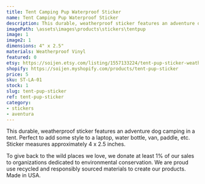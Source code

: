 ```yaml
---
title: Tent Camping Pup Waterproof Sticker
name: Tent Camping Pup Waterproof Sticker
description: This durable, weatherproof sticker features an adventure dog camping in a tent. Perfect to add some style to a laptop, water bottle, van, paddle, etc. Sticker measures approximately 4 x 2.5 inches. Made in USA.
imagePath: \assets\images\products\stickers\tentpup
image: 1
image2: 1
dimensions: 4" x 2.5"
materials: Weatherproof Vinyl
featured: 0
etsy: https://soijen.etsy.com/listing/1557133224/tent-pup-sticker-weatherproof-vinyl?utm_source=Copy&utm_medium=ListingManager&utm_campaign=Share&utm_term=so.lmsm&share_time=1695262782962
shopify: https://soijen.myshopify.com/products/tent-pup-sticker
price: 5
sku: ST-LA-01
stock: 1
slug: tent-pup-sticker
ref: tent-pup-sticker
category:
- stickers
- aventura
---
```

This durable, weatherproof sticker features an adventure dog camping in a tent. Perfect to add some style to a laptop, water bottle, van, paddle, etc. Sticker measures approximately 4 x 2.5 inches.

To give back to the wild places we love, we donate at least 1% of our sales to organizations dedicated to environmental conservation. We are proud use recycled and responsibly sourced materials to create our products. Made in USA.